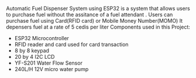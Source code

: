 Automatic Fuel Dispenser System using ESP32 is a system that allows users to purchase fuel without the assitance of  a fuel attendant .
Users can purchase fuel using Card(RFID card) or Mobile Money Number(MOMO)
It depensers fuel at a rate of 5 cedis per liter
Components used in this Project:
* ESP32 Microcontroller
* RFID reader and card  used for card transaction
* 8 by 8 keypad
* 20 by 4 I2C LCD
* YF-S201 Water Flow Sensor
* 240L/H 12V micro water pump  
